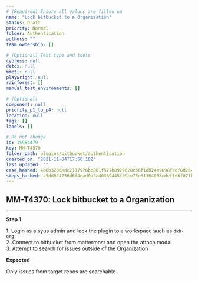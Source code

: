 ```yaml
---
# (Required) Ensure all values are filled up
name: "Lock bitbucket to a Organization"
status: Draft
priority: Normal
folder: Authentication
authors: ""
team_ownership: []

# (Optional) Test type and tools
cypress: null
detox: null
mmctl: null
playwright: null
rainforest: []
manual_test_environments: []

# (Optional)
component: null
priority_p1_to_p4: null
location: null
tags: []
labels: []

# Do not change
id: 15984479
key: MM-T4370
folder_path: plugins/bitbucket/authentication
created_on: "2021-11-04T17:56:10Z"
last_updated: ""
case_hashed: 4b6b3286edc2117978bb801f577b8929628c58f18b24e9698fedf6d26408d7ed7c8a582f2080c820a3e1487ea622cbc7
steps_hashed: a5d6824256d6f4ead0a2a40369445f29ce73e31164053cdef1d6f07fbbd08a1cd84117ab2f98be4935de659170bf8000
---
```


## MM-T4370: Lock bitbucket to a Organization

---

**Step 1**

1\. Login as a syus admin and lock the plugin to a workspace such as `dkh-org`\
2\. Connect to bitbucket from mattermost and open the attach modal\
3\. Attempt to search for issues outside of the Organization

**Expected**

Only issues from target repos are searchable
